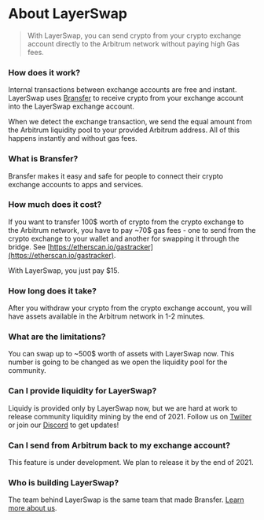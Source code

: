 # About LayerSwap

> With LayerSwap, you can send crypto from your crypto exchange account directly to the Arbitrum network without paying high Gas fees.

### How does it work?
Internal transactions between exchange accounts are free and instant. LayerSwap uses [Bransfer](https://bransfer.io) to receive crypto from your exchange account into the LayerSwap exchange account. 

When we detect the exchange transaction, we send the equal amount from the Arbitrum liquidity pool to your provided Arbitrum address. All of this happens instantly and without gas fees.

### What is Bransfer?
Bransfer makes it easy and safe for people to connect their crypto exchange accounts to apps and services.

### How much does it cost?
If you want to transfer 100$ worth of crypto from the crypto exchange to the Arbitrum network, you have to pay ~70$ gas fees - one to send from the crypto exchange to your wallet and another for swapping it through the bridge. See [https://etherscan.io/gastracker](https://etherscan.io/gastracker).

With LayerSwap, you just pay $15.

### How long does it take?
After you withdraw your crypto from the crypto exchange account, you will have assets available in the Arbitrum network in 1-2 minutes.

### What are the limitations?
You can swap up to ~500$ worth of assets with LayerSwap now. This number is going to be changed as we open the liquidity pool for the community.

### Can I provide liquidity for LayerSwap?
Liquidy is provided only by LayerSwap now, but we are hard at work to release community liquidity mining by the end of 2021. Follow us on [Twiiter](https://twitter.com/layerswap) or join our [Discord](https://discord.com/invite/KhwYN35sHy) to get updates!

### Can I send from Arbitrum back to my exchange account?
This feature is under development. We plan to release it by the end of 2021. 

### Who is building LayerSwap?
The team behind LayerSwap is the same team that made Bransfer. [Learn more about us](https://www.bransfer.io/about).

